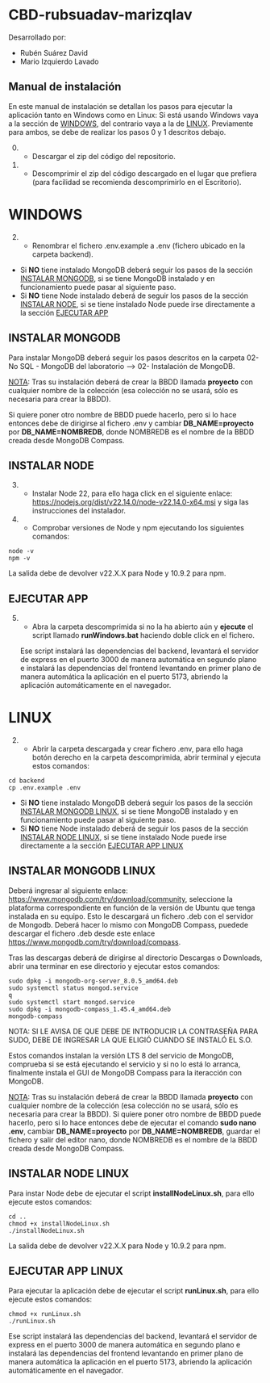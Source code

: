 # CBD-rubsuadav-marizqlav

Desarrollado por:

- Rubén Suárez David
- Mario Izquierdo Lavado

## Manual de instalación

En este manual de instalación se detallan los pasos para ejecutar la aplicación tanto en Windows como en Linux:
Si está usando Windows vaya a la sección de [WINDOWS](#WINDOWS), del contrario vaya a la de [LINUX](#LINUX). Previamente para ambos, se debe de realizar los pasos 0 y 1 descritos debajo.

0. - Descargar el zip del código del repositorio.
1. - Descomprimir el zip del código descargado en el lugar que prefiera (para facilidad se recomienda descomprimirlo en el Escritorio).

# WINDOWS

2. - Renombrar el fichero .env.example a .env (fichero ubicado en la carpeta backend).

- Si **NO** tiene instalado MongoDB deberá seguir los pasos de la sección [INSTALAR MONGODB](#instalar-mongodb), si se tiene MongoDB instalado y en funcionamiento puede pasar al siguiente paso.
- Si **NO** tiene Node instalado deberá de seguir los pasos de la sección [INSTALAR NODE](#instalar-node), si se tiene instalado Node puede irse directamente a la sección [EJECUTAR APP](#ejecutar-app)

## INSTALAR MONGODB

Para instalar MongoDB deberá seguir los pasos descritos en la carpeta 02- No SQL - MongoDB del laboratorio --> 02- Instalación de MongoDB.

<ins>NOTA</ins>: Tras su instalación deberá de crear la BBDD llamada **proyecto** con cualquier nombre de la colección (esa colección no se usará, sólo es necesaria para crear la BBDD).

Si quiere poner otro nombre de BBDD puede hacerlo, pero si lo hace entonces debe de dirigirse al fichero .env y cambiar **DB_NAME=proyecto** por **DB_NAME=NOMBREDB**, donde NOMBREDB es el nombre de la BBDD creada desde MongoDB Compass.

## INSTALAR NODE

3. - Instalar Node 22, para ello haga click en el siguiente enlace: https://nodejs.org/dist/v22.14.0/node-v22.14.0-x64.msi y siga las instrucciones del instalador.
4. - Comprobar versiones de Node y npm ejecutando los siguientes comandos:

```
node -v
npm -v
```

La salida debe de devolver v22.X.X para Node y 10.9.2 para npm.

## EJECUTAR APP

5. - Abra la carpeta descomprimida si no la ha abierto aún y **ejecute** el script llamado **runWindows.bat** haciendo doble click en el fichero.

   Ese script instalará las dependencias del backend, levantará el servidor de express en el puerto 3000 de manera automática en segundo plano e instalará las dependencias del frontend levantando en primer plano de manera automática la aplicación en el puerto 5173, abriendo la aplicación automáticamente en el navegador.

# LINUX

2. - Abrir la carpeta descargada y crear fichero .env, para ello haga botón derecho en la carpeta descomprimida, abrir terminal y ejecuta estos comandos:

```
cd backend
cp .env.example .env
```

- Si **NO** tiene instalado MongoDB deberá seguir los pasos de la sección [INSTALAR MONGODB LINUX](#instalar-mongodb-linux), si se tiene MongoDB instalado y en funcionamiento puede pasar al siguiente paso.
- Si **NO** tiene Node instalado deberá de seguir los pasos de la sección [INSTALAR NODE LINUX](#instalar-node-linux), si se tiene instalado Node puede irse directamente a la sección [EJECUTAR APP LINUX](#ejecutar-app-linux)

## INSTALAR MONGODB LINUX

Deberá ingresar al siguiente enlace: https://www.mongodb.com/try/download/community, seleccione la plataforma correspondiente en función de la versión de Ubuntu que tenga instalada en su equipo. Esto le descargará un fichero .deb con el servidor de Mongodb.
Deberá hacer lo mismo con MongoDB Compass, puedede descargar el fichero .deb desde este enlace https://www.mongodb.com/try/download/compass.

Tras las descargas deberá de dirigirse al directorio Descargas o Downloads, abrir una terminar en ese directorio y ejecutar estos comandos:

```
sudo dpkg -i mongodb-org-server_8.0.5_amd64.deb
sudo systemctl status mongod.service
q
sudo systemctl start mongod.service
sudo dpkg -i mongodb-compass_1.45.4_amd64.deb
mongodb-compass
```

NOTA: SI LE AVISA DE QUE DEBE DE INTRODUCIR LA CONTRASEÑA PARA SUDO, DEBE DE INGRESAR LA QUE ELIGIÓ CUANDO SE INSTALÓ EL S.O.

Estos comandos instalan la versión LTS 8 del servicio de MongoDB, comprueba si se está ejecutando el servicio y si no lo está lo arranca, finalmente instala el GUI de MongoDB Compass para la iteracción con MongoDB.

<ins>NOTA</ins>: Tras su instalación deberá de crear la BBDD llamada **proyecto** con cualquier nombre de la colección (esa colección no se usará, sólo es necesaria para crear la BBDD).
Si quiere poner otro nombre de BBDD puede hacerlo, pero si lo hace entonces debe de ejecutar el comando **sudo nano .env**, cambiar **DB_NAME=proyecto** por **DB_NAME=NOMBREDB**, guardar el fichero y salir del editor nano, donde NOMBREDB es el nombre de la BBDD creada desde MongoDB Compass.

## INSTALAR NODE LINUX

Para instar Node debe de ejecutar el script **installNodeLinux.sh**, para ello ejecute estos comandos:

```
cd ..
chmod +x installNodeLinux.sh
./installNodeLinux.sh
```

La salida debe de devolver v22.X.X para Node y 10.9.2 para npm.

## EJECUTAR APP LINUX

Para ejecutar la aplicación debe de ejecutar el script **runLinux.sh**, para ello ejecute estos comandos:

```
chmod +x runLinux.sh
./runLinux.sh
```

Ese script instalará las dependencias del backend, levantará el servidor de express en el puerto 3000 de manera automática en segundo plano e instalará las dependencias del frontend levantando en primer plano de manera automática la aplicación en el puerto 5173, abriendo la aplicación automáticamente en el navegador.
